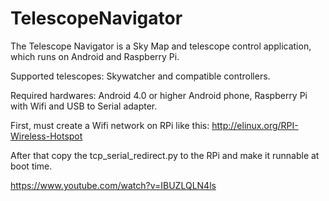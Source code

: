 # TelescopeNavigator

The Telescope Navigator is a Sky Map and telescope control application, which runs on Android and Raspberry Pi.

Supported telescopes: Skywatcher and compatible controllers.

Required hardwares: Android 4.0 or higher Android phone, Raspberry Pi with Wifi and USB to Serial adapter.

First, must create a Wifi network on RPi like this: http://elinux.org/RPI-Wireless-Hotspot

After that copy the tcp_serial_redirect.py to the RPi and make it runnable at boot time.


https://www.youtube.com/watch?v=IBUZLQLN4ls
